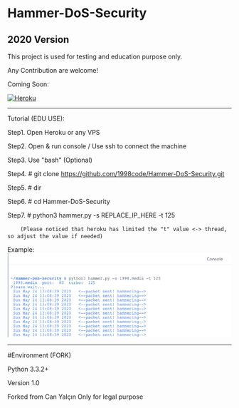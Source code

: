 # Hammer-DoS-Security
## 2020 Version

This project is used for testing and education purpose only.

Any Contribution are welcome!

Coming Soon:

<a href="https://www.heroku.com/deploy/?template=https://github.com/1998code/Hammer-DoS-Security" rel="some text">![Heroku](https://www.herokucdn.com/deploy/button.svg)</a>

<hr>

Tutorial (EDU USE):

Step1. Open Heroku or any VPS

Step2. Open & run console / Use ssh to connect the machine

Step3. Use "bash" (Optional)

Step4. # git clone https://github.com/1998code/Hammer-DoS-Security.git

Step5. # dir

Step6. # cd Hammer-DoS-Security

Step7. # python3 hammer.py -s REPLACE_IP_HERE -t 125

        (Please noticed that heroku has limited the "t" value <-> thread, so adjust the value if needed)

Example:
![Screenshot](https://raw.githubusercontent.com/1998code/Hammer-DoS-Security/master/screenshot.png)

<hr>

#Environment (FORK)

Python 3.3.2+ 

Version
1.0

Forked from Can Yalçın
Only for legal purpose
